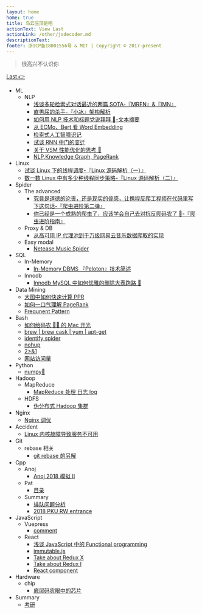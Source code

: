 ```yaml
---
layout: home
home: true
title: 乌云压顶是吧
actionText: View Last
actionLink: /other/jsdecoder.md
descriptionText:
footer: 浙ICP备18001556号 & MIT | Copyright © 2017-present
---
```


> 很高兴不认识你

[Last 👉](/other/jsdecoder.md)

- ML
  - NLP
    - [浅谈多轮检索式对话最近的两篇 SOTA-『MRFN』&『IMN』](/other/mrfn.md)
    - [直男届的杀手-『小冰』架构解析](/other/xiaoice.md)
    - [如何用 NLP 技术和标题党说拜拜 👋-文本摘要](/other/summarization.md)
    - [从 ECMo、Bert 看 Word Embedding](/other/ecmo.md)
    - [检索式人工智障识记](/other/chatbot.md)
    - [试谈 RNN 中门的变迁](/other/rnn.md)
    - [关于 VSM 性能优化的思考 🤔](/other/vsm.md)
    - [NLP,Knowledge Graph, PageRank](/other/pagerank.md)
- Linux
  - [试谈 Linux 下的线程调度-『Linux 源码解析（一）』](/other/schedule.md)
  - [数一数 Linux 中有多少种线程同步策略-『Linux 源码解析（二）』](/other/synch.md)
- Spider
  - The advanced
    - [究竟是道德的沦丧，还是现实的骨感，让携程反爬工程师在代码里写下这句话-『爬虫进阶第二弹』](/other/jsdecoder.md)
    - [你已经是一个成熟的爬虫了，应该学会自己去对抗反爬码农了 🙊-『爬虫进阶指南』](/other/spiderskill.md)
  - Proxy & DB
    - [从高可用 IP 代理池到千万级网易云音乐数据爬取的实现](/other/neteasedb.md)
  - Easy modal
    - [Netease Music Spider](/other/netease.md)
- SQL
  - In-Memory
    - [In-Memory DBMS 『Peloton』技术简述](/other/peloton.md)
  - Innodb
    - [Innodb MySQL 中如何优雅的删除大表跑路 🏃](/other/truncate.md)
- Data Mining
  - [大图中如何快速计算 PPR](/other/ppr.md)
  - [如何一口气理解 PageRank](/other/pageranks.md)
  - [Frequnent Pattern](/other/frequent.md)
- Bash
  - [如何给码农 👨‍💻‍ 的 Mac 开光](/other/terminal.md)
  - [brew | brew cask | yum | apt-get](/other/brew.md)
  - [identify spider](/other/spider.md)
  - [nohup](/other/nohup.md)
  - [2>&1](/other/redirect.md)
  - [网站访问量](/other/pv.md)
- Python
  - [numpy📒](/other/numpy.md)
- Hadoop
  - MapReduce
    - [MapReduce 处理 日志 log](/other/mapreduce.md)
  - HDFS
    - [伪分布式 Hadoop 集群](/other/pseudo.md)
- Nginx
  - [Nginx 调优](/other/nginx.md)
- Accident
  - [Linux 内核故障导致服务不可用](/other/accident.md)
- Git
  - rebase 相关
    - [git rebase 的另解](/other/gitSkill.md)
- Cpp
  - Anoj
    - [Anoj 2018 模拟 II](/pat/anoj2018II.md)
  - Pat
    - [目录](/pat/catalog.md)
  - Summary
    - [排队问题分析](/pat/sort.md)
    - [2018 PKU RW entrance](/pat/entrance.md)
- JavaScript
  - Vuepress
    - [comment](/javaScript/comment.md)
  - React
    - [浅谈 JavaScript 中的 Functional programming](/javaScript/functional.md)
    - [immutable.js](/javaScript/immutable.md)
    - [Take about Redux X](/javaScript/reduxs.md)
    - [Take about Redux I](/javaScript/redux.md)
    - [React component](/javaScript/component.md)
- Hardware
  - chip
    - [底层码农眼中的芯片](/other/chip.md)
- Summary
  - [考研](/other/cs.md)
